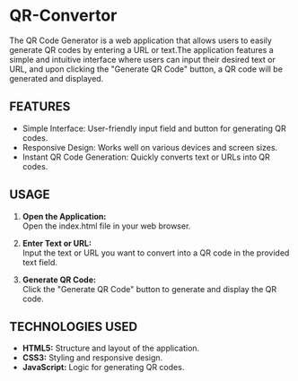 # QR-Convertor
The QR Code Generator is a web application that allows users to easily generate QR codes by entering a URL or text.The application features a simple and intuitive interface where users can input their desired text or URL, and upon clicking the "Generate QR Code" button, a QR code will be generated and displayed.

## FEATURES

- Simple Interface: User-friendly input field and button for generating QR codes.<br>
- Responsive Design: Works well on various devices and screen sizes.<br>
- Instant QR Code Generation: Quickly converts text or URLs into QR codes.<br>

## USAGE

1. **Open the Application:**<br>
Open the index.html file in your web browser.

2. **Enter Text or URL:**<br>
Input the text or URL you want to convert into a QR code in the provided text field.

3. **Generate QR Code:**<br>
Click the "Generate QR Code" button to generate and display the QR code.

## TECHNOLOGIES USED

- **HTML5:** Structure and layout of the application.<br>
- **CSS3:** Styling and responsive design.<br>
- **JavaScript:** Logic for generating QR codes.<br>
